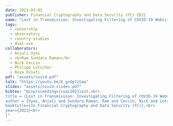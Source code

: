 ```yaml
---
date: 2021-03-01
publisher: Financial Cryptography and Data Security (FC) 2021
name: "Lost in Transmission: Investigating Filtering of COVID-19 Websites"
tags:
  - censorship
  - observatory
  - country-studies
  - dual-use
collaborators:
  - Anjali Vyas
  - <b>Ram Sundara Raman</b>
  - Nick Ceccio
  - Philipp Lutscher
  - Roya Ensafi
pdf: "assets/covid.pdf"
talk: "https://youtu.be/6_gzdp7zSaw"
slides: "assets/covid-slides.pdf"
bibtex: "@inproceedings{vyas2021lost,<br>
title = {Lost in Transmission: Investigating Filtering of COVID-19 Websites},<br>
author = {Vyas, Anjali and Sundara Raman, Ram and Ceccio, Nick and Lutscher, Philipp and Ensafi, Roya},<br>
booktitle={In Financial Cryptography and Data Security (FC)},<br>
year={2021}<br>
}"
---
```

